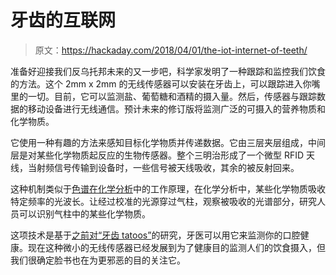 # 牙齿的互联网

> 原文：<https://hackaday.com/2018/04/01/the-iot-internet-of-teeth/>

准备好迎接我们反乌托邦未来的又一步吧，科学家发明了一种跟踪和监控我们饮食的方法。这个 2mm x 2mm 的无线传感器可以安装在牙齿上，可以跟踪进入你嘴里的一切。目前，它可以监测盐、葡萄糖和酒精的摄入量。然后，传感器与跟踪数据的移动设备进行无线通信。预计未来的修订版将监测广泛的可摄入的营养物质和化学物质。

它使用一种有趣的方法来感知目标化学物质并传递数据。它由三层夹层组成，中间层是对某些化学物质起反应的生物传感器。整个三明治形成了一个微型 RFID 天线，当射频信号传输到设备时，一些信号被天线吸收，其余的被反射回来。

这种机制类似于[色谱在化学分析](https://en.wikipedia.org/wiki/Chromatography)中的工作原理，在化学分析中，某些化学物质吸收特定频率的光波长。让经过校准的光源穿过气柱，观察被吸收的光谱部分，研究人员可以识别气柱中的某些化学物质。

这项技术是基于[之前对“牙齿 tatoos”](http://now.tufts.edu/articles/tooth-tattoo)的研究，牙医可以用它来监测你的口腔健康。现在这种微小的无线传感器已经发展到为了健康目的监测人们的饮食摄入，但我们很确定脸书也在为更邪恶的目的关注它。